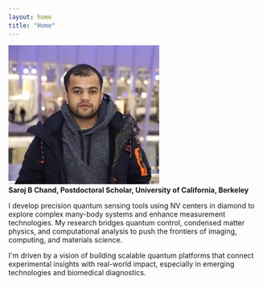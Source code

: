 ```yaml
---
layout: home
title: "Home"
---
```


<td align="center">
    <img src="/assets/sarojbchand.jpg" width="300" alt="Saroj B Chand"><br>
    <strong>Saroj B Chand, Postdoctoral Scholar, University of California, Berkeley</strong><br>
</td>

I develop precision quantum sensing tools using NV centers in diamond to explore complex many-body systems and enhance measurement technologies. My research bridges quantum control, condensed matter physics, and computational analysis to push the frontiers of imaging, computing, and materials science.

I'm driven by a vision of building scalable quantum platforms that connect experimental insights with real-world impact, especially in emerging technologies and biomedical diagnostics.
